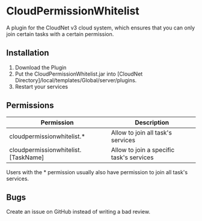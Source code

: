 # CloudPermissionWhitelist
A plugin for the CloudNet v3 cloud system, which ensures that you can only join certain tasks with a certain permission.
## Installation
1. Download the Plugin
2. Put the CloudPermissionWhitelist.jar into [CloudNet Directory]/local/templates/Global/server/plugins.
3. Restart your services
## Permissions
| Permission | Description |
|--|--|
| cloudpermissionwhitelist.* | Allow to join all task's services |
| cloudpermissionwhitelist.[TaskName] | Allow to join a specific task's services |
Users with the * permission usually also have permission to join all task's services.
## Bugs
Create an issue on GitHub instead of writing a bad review.
